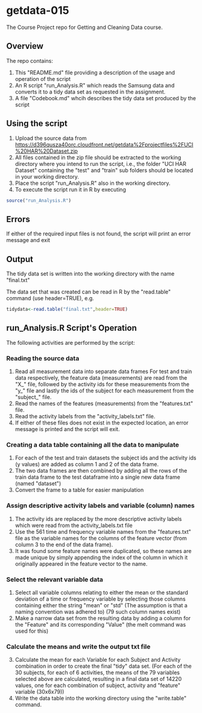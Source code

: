# getdata-015
The Course Project repo for Getting and Cleaning Data course.
## Overview
The repo contains:
1. This "README.md" file providing a description of the usage and operation of the script
2. An R script "run_Analysis.R" which reads the Samsung data and converts it to 
a tidy data set as requested in the assignment.
3. A file "Codebook.md" whcih describes the tidy data set produced by the script
## Using the script
1. Upload the source data from 
https://d396qusza40orc.cloudfront.net/getdata%2Fprojectfiles%2FUCI%20HAR%20Dataset.zip
2. All files contained in the zip file should be extracted to the working directory
where you intend to run the script, i.e., the folder "UCI HAR Dataset" containing the "test"
and "train" sub folders should be located in your working directory.
3. Place the script "run_Analysis.R" also in the working directory.
4. To execute the script run it in R by executing 
```R
source("run_Analysis.R")
```

## Errors
If either of the required input files is not found, the script will print an error message and exit

## Output
The tidy data set is written into the working directory with the name "final.txt"

The data set that was created can be read in R by the "read.table" command (use header=TRUE), e.g.
```R
tidydata<-read.table("final.txt",header=TRUE)
```

## run_Analysis.R Script's Operation
The following activities are performed by the script:

### Reading the source data

1. Read all measurement data into separate data frames
For test and train data respectively, the feature data (measurements) are read from the "X_" file, followed by the activity ids for these measurements from the "y_" file and lastly the ids of the subject for each measurement from the "subject_" file.
2. Read the names of the features (measurements) from the "features.txt" file.
3. Read the activity labels from the "activity_labels.txt" file.
4.  If either of these files does not exist in the expected location, an error message is printed and the script will exit.

### Creating a data table containing all the data to manipulate

1. For each of the test and train datasets the subject ids and the activity ids (y values) are added as column 1 and 2 of the data frame.
2. The two data frames are then combined by adding all the rows of the train data frame to the test dataframe into a single new data frame (named "dataset")
3. Convert the frame to a table for easier manipulation

### Assign descriptive activity labels and variable (column) names

1. The activity ids are replaced by the more descriptive activity labels which were read from the activity_labels.txt file
2. Use the 561 time and frequency variable names from the "features.txt" file as the variable names for the columns of the feature vector (from column 3 to the end of the data frame).
3. It was found some feature names were duplicated, so these names are made unique by simply appending the index of the column in which it originally appeared in the feature vector to the name.

### Select the relevant variable data

1. Select all variable columns relating to either the mean or the standard deviation of a time or frequency variable by selecting those columns containing either the string "mean" or "std" (The assumption is that a naming convention was adhered to) (79 such column names exist)
2. Make a narrow data set from the resulting data by adding a column for the "Feature" and its corresponding "Value" (the melt command was used for this)

### Calculate the means and write the output txt file
3. Calculate the mean for each Variable for each Subject and Activity combination in order to create the final "tidy" data set.  (For each of the 30 subjects, for each of 6 activities, the means of the 79 variables selected above are calculated, resulting in a final data set of 14220 values, one for each combination of subject, activity and "feature" variable (30x6x79))
4. Write the data table into the working directory using the "write.table" command.
